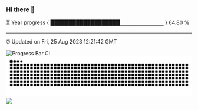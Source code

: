 ### Hi there 👋

⏳ Year progress { ███████████████████▁▁▁▁▁▁▁▁▁▁▁ } 64.80 %

---

⏰ Updated on Fri, 25 Aug 2023 12:21:42 GMT

![Progress Bar CI](https://github.com/liununu/liununu/workflows/Progress%20Bar%20CI/badge.svg)![](https://raw.githubusercontent.com/L1cardo/L1cardo/main/assets/github-contribution-grid-snake.svg)![](https://raw.githubusercontent.com/seesaws/seesaws/main/assets/github-contribution-grid-snake.svg)
